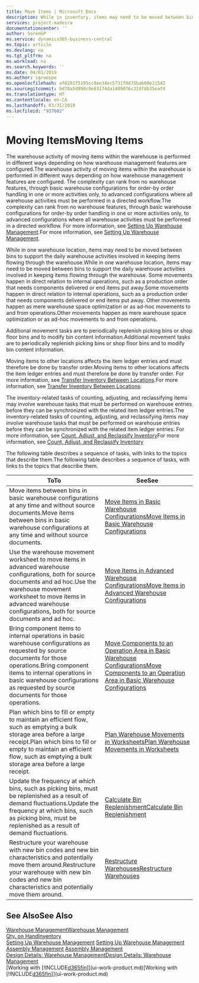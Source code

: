 ```yaml
---
title: Move Items | Microsoft Docs
description: While in inventory, items may need to be moved between bins to support the daily warehouse activities involved in keeping items flowing through the warehouse. Some movements happen in direct relation to internal operations, such as a production order that needs components delivered or end items put away. Other movements happen as mere warehouse space optimization or as ad-hoc movements to and from operations.
services: project-madeira
documentationcenter: ''
author: SorenGP
ms.service: dynamics365-business-central
ms.topic: article
ms.devlang: na
ms.tgt_pltfrm: na
ms.workload: na
ms.search.keywords: ''
ms.date: 04/01/2019
ms.author: sgroespe
ms.openlocfilehash: af6281f5195cc8ee34ec5731f8d75ba660e21542
ms.sourcegitcommit: bd78a5d990c9e83174da1409076c22df8b35eafd
ms.translationtype: HT
ms.contentlocale: en-CA
ms.lasthandoff: 03/31/2019
ms.locfileid: "937682"
---
```

# <a name="moving-items"></a><span data-ttu-id="37176-105">Moving Items</span><span class="sxs-lookup"><span data-stu-id="37176-105">Moving Items</span></span>
<span data-ttu-id="37176-106">The warehouse activity of moving items within the warehouse is performed in different ways depending on how warehouse management features are configured.</span><span class="sxs-lookup"><span data-stu-id="37176-106">The warehouse activity of moving items within the warehouse is performed in different ways depending on how warehouse management features are configured.</span></span> <span data-ttu-id="37176-107">The complexity can rank from no warehouse features, through basic warehouse configurations for order-by order handling in one or more activities only, to advanced configurations where all warehouse activities must be performed in a directed workflow.</span><span class="sxs-lookup"><span data-stu-id="37176-107">The complexity can rank from no warehouse features, through basic warehouse configurations for order-by order handling in one or more activities only, to advanced configurations where all warehouse activities must be performed in a directed workflow.</span></span> <span data-ttu-id="37176-108">For more information, see [Setting Up Warehouse Management](warehouse-setup-warehouse.md).</span><span class="sxs-lookup"><span data-stu-id="37176-108">For more information, see [Setting Up Warehouse Management](warehouse-setup-warehouse.md).</span></span>

<span data-ttu-id="37176-109">While in one warehouse location, items may need to be moved between bins to support the daily warehouse activities involved in keeping items flowing through the warehouse.</span><span class="sxs-lookup"><span data-stu-id="37176-109">While in one warehouse location, items may need to be moved between bins to support the daily warehouse activities involved in keeping items flowing through the warehouse.</span></span> <span data-ttu-id="37176-110">Some movements happen in direct relation to internal operations, such as a production order that needs components delivered or end items put away.</span><span class="sxs-lookup"><span data-stu-id="37176-110">Some movements happen in direct relation to internal operations, such as a production order that needs components delivered or end items put away.</span></span> <span data-ttu-id="37176-111">Other movements happen as mere warehouse space optimization or as ad-hoc movements to and from operations.</span><span class="sxs-lookup"><span data-stu-id="37176-111">Other movements happen as mere warehouse space optimization or as ad-hoc movements to and from operations.</span></span>

<span data-ttu-id="37176-112">Additional movement tasks are to periodically replenish picking bins or shop floor bins and to modify bin content information.</span><span class="sxs-lookup"><span data-stu-id="37176-112">Additional movement tasks are to periodically replenish picking bins or shop floor bins and to modify bin content information.</span></span>

<span data-ttu-id="37176-113">Moving items to other locations affects the item ledger entries and must therefore be done by transfer order.</span><span class="sxs-lookup"><span data-stu-id="37176-113">Moving items to other locations affects the item ledger entries and must therefore be done by transfer order.</span></span> <span data-ttu-id="37176-114">For more information, see [Transfer Inventory Between Locations](inventory-how-transfer-between-locations.md).</span><span class="sxs-lookup"><span data-stu-id="37176-114">For more information, see [Transfer Inventory Between Locations](inventory-how-transfer-between-locations.md).</span></span>  

<span data-ttu-id="37176-115">The inventory-related tasks of counting, adjusting, and reclassifying items may involve warehouse tasks that must be performed on warehouse entries before they can be synchronized with the related item ledger entries.</span><span class="sxs-lookup"><span data-stu-id="37176-115">The inventory-related tasks of counting, adjusting, and reclassifying items may involve warehouse tasks that must be performed on warehouse entries before they can be synchronized with the related item ledger entries.</span></span> <span data-ttu-id="37176-116">For more information, see [Count, Adjust, and Reclassify Inventory](inventory-how-count-adjust-reclassify.md)</span><span class="sxs-lookup"><span data-stu-id="37176-116">For more information, see [Count, Adjust, and Reclassify Inventory](inventory-how-count-adjust-reclassify.md)</span></span>  

 <span data-ttu-id="37176-117">The following table describes a sequence of tasks, with links to the topics that describe them.</span><span class="sxs-lookup"><span data-stu-id="37176-117">The following table describes a sequence of tasks, with links to the topics that describe them.</span></span>   

|<span data-ttu-id="37176-118">**To**</span><span class="sxs-lookup"><span data-stu-id="37176-118">**To**</span></span>|<span data-ttu-id="37176-119">**See**</span><span class="sxs-lookup"><span data-stu-id="37176-119">**See**</span></span>|  
|------------|-------------|  
|<span data-ttu-id="37176-120">Move items between bins in basic warehouse configurations at any time and without source documents.</span><span class="sxs-lookup"><span data-stu-id="37176-120">Move items between bins in basic warehouse configurations at any time and without source documents.</span></span>|[<span data-ttu-id="37176-121">Move Items in Basic Warehouse Configurations</span><span class="sxs-lookup"><span data-stu-id="37176-121">Move Items in Basic Warehouse Configurations</span></span>](warehouse-how-to-move-items-ad-hoc-in-basic-warehousing.md)|
|<span data-ttu-id="37176-122">Use the warehouse movement worksheet to move items in advanced warehouse configurations, both for source documents and ad hoc.</span><span class="sxs-lookup"><span data-stu-id="37176-122">Use the warehouse movement worksheet to move items in advanced warehouse configurations, both for source documents and ad hoc.</span></span>|[<span data-ttu-id="37176-123">Move Items in Advanced Warehouse Configurations</span><span class="sxs-lookup"><span data-stu-id="37176-123">Move Items in Advanced Warehouse Configurations</span></span>](warehouse-how-to-move-items-in-advanced-warehousing.md)|  
|<span data-ttu-id="37176-124">Bring component items to internal operations in basic warehouse configurations as requested by source documents for those operations.</span><span class="sxs-lookup"><span data-stu-id="37176-124">Bring component items to internal operations in basic warehouse configurations as requested by source documents for those operations.</span></span>|[<span data-ttu-id="37176-125">Move Components to an Operation Area in Basic Warehouse Configurations</span><span class="sxs-lookup"><span data-stu-id="37176-125">Move Components to an Operation Area in Basic Warehouse Configurations</span></span>](warehouse-how-to-move-components-to-an-operation-area-in-basic-warehousing.md)|
|<span data-ttu-id="37176-126">Plan which bins to fill or empty to maintain an efficient flow, such as emptying a bulk storage area before a large receipt.</span><span class="sxs-lookup"><span data-stu-id="37176-126">Plan which bins to fill or empty to maintain an efficient flow, such as emptying a bulk storage area before a large receipt.</span></span>|[<span data-ttu-id="37176-127">Plan Warehouse Movements in Worksheets</span><span class="sxs-lookup"><span data-stu-id="37176-127">Plan Warehouse Movements in Worksheets</span></span>](warehouse-how-to-plan-warehouse-movements-in-worksheets.md)|
|<span data-ttu-id="37176-128">Update the frequency at which bins, such as picking bins, must be replenished as a result of demand fluctuations.</span><span class="sxs-lookup"><span data-stu-id="37176-128">Update the frequency at which bins, such as picking bins, must be replenished as a result of demand fluctuations.</span></span>|[<span data-ttu-id="37176-129">Calculate Bin Replenishment</span><span class="sxs-lookup"><span data-stu-id="37176-129">Calculate Bin Replenishment</span></span>](warehouse-how-to-calculate-bin-replenishment.md)|
|<span data-ttu-id="37176-130">Restructure your warehouse with new bin codes and new bin characteristics and potentially move them around.</span><span class="sxs-lookup"><span data-stu-id="37176-130">Restructure your warehouse with new bin codes and new bin characteristics and potentially move them around.</span></span>|[<span data-ttu-id="37176-131">Restructure Warehouses</span><span class="sxs-lookup"><span data-stu-id="37176-131">Restructure Warehouses</span></span>](warehouse-how-to-restructure-warehouses.md)|  

## <a name="see-also"></a><span data-ttu-id="37176-132">See Also</span><span class="sxs-lookup"><span data-stu-id="37176-132">See Also</span></span>  
[<span data-ttu-id="37176-133">Warehouse Management</span><span class="sxs-lookup"><span data-stu-id="37176-133">Warehouse Management</span></span>](warehouse-manage-warehouse.md)  
[<span data-ttu-id="37176-134">Qty. on Hand</span><span class="sxs-lookup"><span data-stu-id="37176-134">Inventory</span></span>](inventory-manage-inventory.md)  
<span data-ttu-id="37176-135">[Setting Up Warehouse Management](warehouse-setup-warehouse.md)   </span><span class="sxs-lookup"><span data-stu-id="37176-135">[Setting Up Warehouse Management](warehouse-setup-warehouse.md)   </span></span>  
<span data-ttu-id="37176-136">[Assembly Management](assembly-assemble-items.md)  </span><span class="sxs-lookup"><span data-stu-id="37176-136">[Assembly Management](assembly-assemble-items.md)  </span></span>  
[<span data-ttu-id="37176-137">Design Details: Warehouse Management</span><span class="sxs-lookup"><span data-stu-id="37176-137">Design Details: Warehouse Management</span></span>](design-details-warehouse-management.md)  
<span data-ttu-id="37176-138">[Working with [!INCLUDE[d365fin](includes/d365fin_md.md)]](ui-work-product.md)</span><span class="sxs-lookup"><span data-stu-id="37176-138">[Working with [!INCLUDE[d365fin](includes/d365fin_md.md)]](ui-work-product.md)</span></span>
